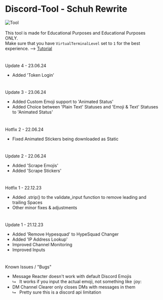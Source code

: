 # Discord-Tool - Schuh Rewrite
![Tool](https://schuh.wtf/resources/images/schuhrewrite.png)
<br><br>
This tool is made for Educational Purposes and Educational Purposes ONLY.<br>
Make sure that you have `VirtualTerminalLevel` set to `1` for the best experience. --> [Tutorial](https://www.youtube.com/watch?v=HeJOyEw3RtM)
#
Update 4 - 23.06.24
* Added 'Token Login'
#
Update 3 - 23.06.24
* Added Custom Emoji support to 'Animated Status'
* Added Choice between 'Plain Text' Statuses and 'Emoji & Text' Statuses to 'Animated Status'
#
Hotfix 2 - 22.06.24
* Fixed Animated Stickers being downloaded as Static
#
Update 2 - 22.06.24
* Added 'Scrape Emojis'
* Added 'Scrape Stickers'
#
Hotfix 1 - 22.12.23<br>
* Added .strip() to the validate_input function to remove leading and trailing Spaces
* Other minor fixes & adjustments
#
Update 1 - 21.12.23<br>
* Added 'Remove Hypesquad' to HypeSquad Changer
* Added 'IP Address Lookup'
* Improved Channel Monitoring
* Improved Inputs
#
Known Issues / "Bugs"
* Message Reacter doesn't work with default Discord Emojis<br>
  ⮡&nbsp;&nbsp; It works if you input the actual emoji, not something like :​joy​:
* DM Channel Clearer only closes DMs with messages in them<br>
  ⮡ &nbsp;&nbsp;Pretty sure this is a discord api limitation
